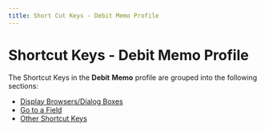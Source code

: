 ```yaml
---
title: Short Cut Keys - Debit Memo Profile
---
```


# Shortcut Keys - Debit Memo Profile


The Shortcut Keys in the **Debit** **Memo** profile are grouped into the following sections:

- [Display Browsers/Dialog Boxes]({{site.pp_baseurl}}/shortcut-keys/pur-return-docs/dm-profile/display_browsers_dialog_boxes_short_cut_keys_debit_memo_profile_purchase_contents.html)
- [Go to a Field]({{site.pp_baseurl}}/shortcut-keys/pur-return-docs/dm-profile/go_to_a_field_short_cut_keys_debit_memo_profile_purchase_contents.html)
- [Other Shortcut Keys]({{site.pp_baseurl}}/shortcut-keys/pur-return-docs/dm-profile/other_short_cut_keys_short_cut_keys_debit_memo_profile_purchase_content.html)

